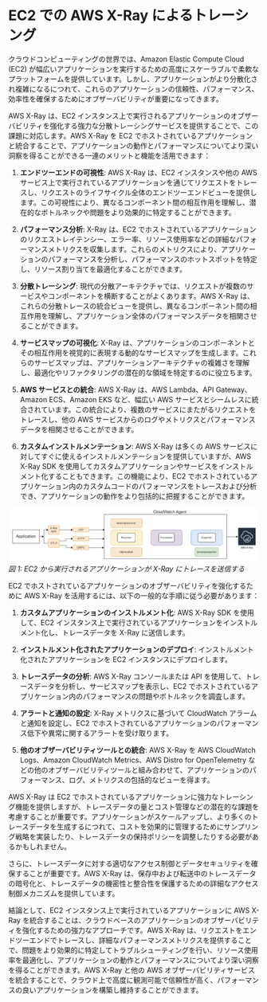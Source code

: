 # EC2 での AWS X-Ray によるトレーシング
<!--: インスタンス上で実行されるアプリケーションのオブザーバビリティの強化-->

クラウドコンピューティングの世界では、Amazon Elastic Compute Cloud (EC2) が幅広いアプリケーションを実行するための高度にスケーラブルで柔軟なプラットフォームを提供しています。しかし、アプリケーションがより分散化され複雑になるにつれて、これらのアプリケーションの信頼性、パフォーマンス、効率性を確保するためにオブザーバビリティが重要になってきます。

AWS X-Ray は、EC2 インスタンス上で実行されるアプリケーションのオブザーバビリティを強化する強力な分散トレーシングサービスを提供することで、この課題に対応します。AWS X-Ray を EC2 でホストされているアプリケーションと統合することで、アプリケーションの動作とパフォーマンスについてより深い洞察を得ることができる一連のメリットと機能を活用できます：

1. **エンドツーエンドの可視性**: AWS X-Ray は、EC2 インスタンスや他の AWS サービス上で実行されているアプリケーションを通じてリクエストをトレースし、リクエストのライフサイクル全体のエンドツーエンドビューを提供します。この可視性により、異なるコンポーネント間の相互作用を理解し、潜在的なボトルネックや問題をより効果的に特定することができます。

2. **パフォーマンス分析**: X-Ray は、EC2 でホストされているアプリケーションのリクエストレイテンシー、エラー率、リソース使用率などの詳細なパフォーマンスメトリクスを収集します。これらのメトリクスにより、アプリケーションのパフォーマンスを分析し、パフォーマンスのホットスポットを特定し、リソース割り当てを最適化することができます。

3. **分散トレーシング**: 現代の分散アーキテクチャでは、リクエストが複数のサービスやコンポーネントを横断することがよくあります。AWS X-Ray は、これらの分散トレースの統合ビューを提供し、異なるコンポーネント間の相互作用を理解し、アプリケーション全体のパフォーマンスデータを相関させることができます。

4. **サービスマップの可視化**: X-Ray は、アプリケーションのコンポーネントとその相互作用を視覚的に表現する動的なサービスマップを生成します。これらのサービスマップは、アプリケーションアーキテクチャの複雑さを理解し、最適化やリファクタリングの潜在的な領域を特定するのに役立ちます。

5. **AWS サービスとの統合**: AWS X-Ray は、AWS Lambda、API Gateway、Amazon ECS、Amazon EKS など、幅広い AWS サービスとシームレスに統合されています。この統合により、複数のサービスにまたがるリクエストをトレースし、他の AWS サービスからのログやメトリクスとパフォーマンスデータを相関させることができます。

6. **カスタムインストルメンテーション**: AWS X-Ray は多くの AWS サービスに対してすぐに使えるインストルメンテーションを提供していますが、AWS X-Ray SDK を使用してカスタムアプリケーションやサービスをインストルメント化することもできます。この機能により、EC2 でホストされているアプリケーション内のカスタムコードのパフォーマンスをトレースおよび分析でき、アプリケーションの動作をより包括的に把握することができます。

![EC2 Xray](../images/xrayec2.png)
*図 1: EC2 から実行されるアプリケーションが X-Ray にトレースを送信する*

EC2 でホストされているアプリケーションのオブザーバビリティを強化するために AWS X-Ray を活用するには、以下の一般的な手順に従う必要があります：

1. **カスタムアプリケーションのインストルメント化**: AWS X-Ray SDK を使用して、EC2 インスタンス上で実行されているアプリケーションをインストルメント化し、トレースデータを X-Ray に送信します。

2. **インストルメント化されたアプリケーションのデプロイ**: インストルメント化されたアプリケーションを EC2 インスタンスにデプロイします。

3. **トレースデータの分析**: AWS X-Ray コンソールまたは API を使用して、トレースデータを分析し、サービスマップを表示し、EC2 でホストされているアプリケーション内のパフォーマンスの問題やボトルネックを調査します。

4. **アラートと通知の設定**: X-Ray メトリクスに基づいて CloudWatch アラームと通知を設定し、EC2 でホストされているアプリケーションのパフォーマンス低下や異常に関するアラートを受け取ります。

5. **他のオブザーバビリティツールとの統合**: AWS X-Ray を AWS CloudWatch Logs、Amazon CloudWatch Metrics、AWS Distro for OpenTelemetry などの他のオブザーバビリティツールと組み合わせて、アプリケーションのパフォーマンス、ログ、メトリクスの包括的なビューを得ます。

AWS X-Ray は EC2 でホストされているアプリケーションに強力なトレーシング機能を提供しますが、トレースデータの量とコスト管理などの潜在的な課題を考慮することが重要です。アプリケーションがスケールアップし、より多くのトレースデータを生成するにつれて、コストを効果的に管理するためにサンプリング戦略を実装したり、トレースデータの保持ポリシーを調整したりする必要があるかもしれません。

さらに、トレースデータに対する適切なアクセス制御とデータセキュリティを確保することが重要です。AWS X-Ray は、保存中および転送中のトレースデータの暗号化と、トレースデータの機密性と整合性を保護するための詳細なアクセス制御メカニズムを提供しています。

結論として、EC2 インスタンス上で実行されているアプリケーションに AWS X-Ray を統合することは、クラウドベースのアプリケーションのオブザーバビリティを強化するための強力なアプローチです。AWS X-Ray は、リクエストをエンドツーエンドでトレースし、詳細なパフォーマンスメトリクスを提供することで、問題をより効果的に特定してトラブルシューティングを行い、リソース使用率を最適化し、アプリケーションの動作とパフォーマンスについてより深い洞察を得ることができます。AWS X-Ray と他の AWS オブザーバビリティサービスを統合することで、クラウド上で高度に観測可能で信頼性が高く、パフォーマンスの良いアプリケーションを構築し維持することができます。
